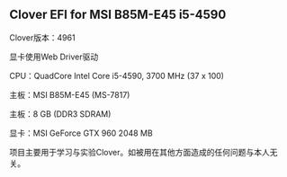 
## Clover EFI for MSI B85M-E45 i5-4590  





Clover版本：4961


显卡使用Web Driver驱动




CPU：QuadCore Intel Core i5-4590, 3700 MHz (37 x 100)

主板：MSI B85M-E45 (MS-7817)

主板：8 GB  (DDR3 SDRAM)

显卡：MSI GeForce GTX 960 2048 MB







项目主要用于学习与实验Clover。如被用在其他方面造成的任何问题与本人无关。

